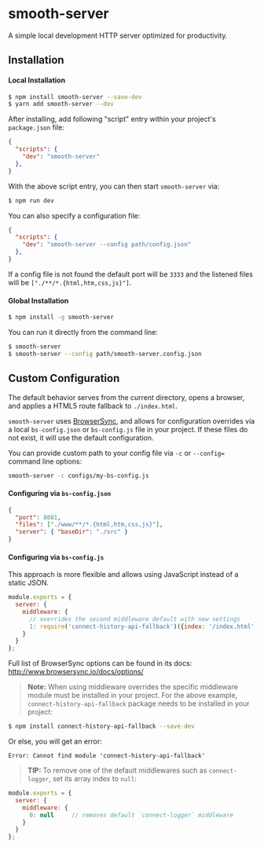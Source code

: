 # smooth-server

A simple local development HTTP server optimized for productivity.

## Installation

#### Local Installation 
```sh
$ npm install smooth-server --save-dev
$ yarn add smooth-server --dev
```
After installing, add following "script" entry within your project's `package.json` file:  

```json
{
  "scripts": {
    "dev": "smooth-server"
  },
}
```
With the above script entry, you can then start `smooth-server` via:  
```sh
$ npm run dev
```
You can also specify a configuration file: 
```json
{
  "scripts": {
    "dev": "smooth-server --config path/config.json"
  },
}
```
If a config file is not found the default port will be `3333` and the listened files will be `["./**/*.{html,htm,css,js}"]`.

#### Global Installation
```sh
$ npm install -g smooth-server
```
You can run it directly from the command line: 
```sh
$ smooth-server
$ smooth-server --config path/smooth-server.config.json
```

## Custom Configuration

The default behavior serves from the current directory, opens a browser, and applies a HTML5 route fallback to `./index.html`.

`smooth-server` uses [BrowserSync](https://www.browsersync.io/), and allows for configuration overrides via a local `bs-config.json` or `bs-config.js` file in your project. If these files do not exist, it will use the default configuration.

You can provide custom path to your config file via `-c` or `--config=` command line options:
```sh
smooth-server -c configs/my-bs-config.js
```

#### Configuring via `bs-config.json` 
```json
{
  "port": 8081,
  "files": ["./www/**/*.{html,htm,css,js}"],
  "server": { "baseDir": "./src" }
}
```

#### Configuring via `bs-config.js`
This approach is more flexible and allows using JavaScript instead of a static JSON.
```js
module.exports = {
  server: {
    middleware: {
      // overrides the second middleware default with new settings
      1: require('connect-history-api-fallback')({index: '/index.html', verbose: true})
    }
  }
};
```

Full list of BrowserSync options can be found in its docs: <http://www.browsersync.io/docs/options/>

> **Note:** When using middleware overrides the specific middleware module must be installed in your project. For the above example, `connect-history-api-fallback` package needs to be installed in your project:

```sh
$ npm install connect-history-api-fallback --save-dev
```

Or else, you will get an error:
```shell
Error: Cannot find module 'connect-history-api-fallback'
```

> **TIP:** To remove one of the default middlewares such as `connect-logger`, set its array index to `null`:
```js
module.exports = {
  server: {
    middleware: {
      0: null     // removes default `connect-logger` middleware
    }
  }
};
```